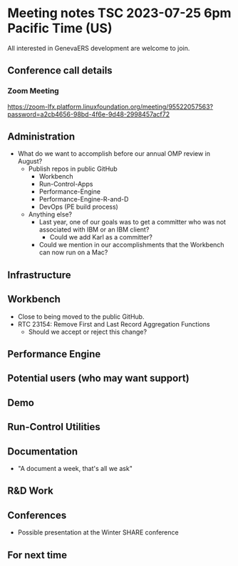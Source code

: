 # Meeting notes TSC 2023-07-25 6pm Pacific Time (US)
All interested in GenevaERS development are welcome to join.
## Conference call details
### Zoom Meeting
https://zoom-lfx.platform.linuxfoundation.org/meeting/95522057563?password=a2cb4656-98bd-4f6e-9d48-2998457acf72
## Administration
- What do we want to accomplish before our annual OMP review in August? 
  - Publish repos in public GitHub
    - Workbench
    - Run-Control-Apps
    - Performance-Engine 
    - Performance-Engine-R-and-D
    - DevOps (PE build process)
  - Anything else?  
    - Last year, one of our goals was to get a committer who was not associated with IBM or an IBM client?  
      - Could we add Karl as a committer?  
    - Could we mention in our accomplishments that the Workbench can now run on a Mac?  
## Infrastructure
## Workbench
- Close to being moved to the public GitHub.  
- RTC 23154: Remove First and Last Record Aggregation Functions
  - Should we accept or reject this change? 
## Performance Engine
## Potential users (who may want support)
## Demo
## Run-Control Utilities 
## Documentation
- "A document a week, that's all we ask" 
## R&D Work
## Conferences 
- Possible presentation at the Winter SHARE conference 
## For next time 
